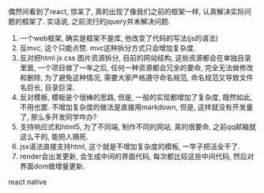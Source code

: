 偶然间看到了react, 惊呆了, 真的出现了像我们之前的框架一样, 认真解决实际问题的框架了. 实话说, 之前流行的jquery并未解决问题.

1. 一个web框架, 确实是框架不是库, 他改变了代码的写法(js的语法)
2. 反mvc, 这个只能点赞. mvc这种拆分方式只会增加复杂度.
3. 反对把html js css 图片资源拆分, 目前的网站结构, 这些资源都会在单独目录里面, 一个项目做了一年之后, 任何一种资源都会冗余的要命, 完全无法做修改和删除, 为了避免这种情况, 需要大家严格遵守命名规范, 命名规范又导致文件名巨长, 目录巨深.
4. 反对模板, 模板是个很棒的思路, 但是, 一般的实现都增加了复杂度, 既然如此, 不用也罢. 不增加复杂度的做法是直接用markdown, 但是, 这样就没有开发量了, 那么多开发同学咋办?
5. 支持响应式和html5, 为了不同端, 制作不同的网站, 真的很要命, 之前qq邮箱就这么干的, 能把人搞死.
6. jsx语法直接支持html, 这个就是不增加复杂度的模板, 一竿子把活全干了.
7. render会出发更新, 会生成中间的界面代码, 每次都比较这些中间代码, 然后对界面dom做增量更新.

react native